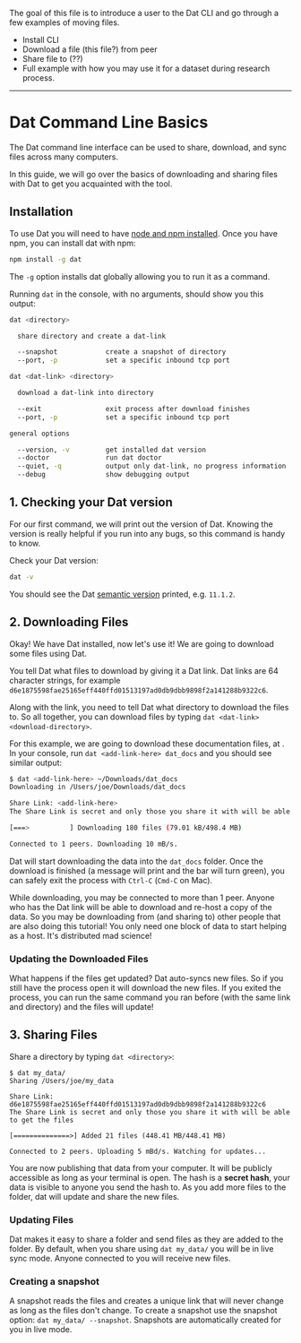 
The goal of this file is to introduce a user to the Dat CLI and go through a few examples of moving files.

* Install CLI
* Download a file (this file?) from peer
* Share file to (??)
* Full example with how you may use it for a dataset during research process.

---

# Dat Command Line Basics

The Dat command line interface can be used to share, download, and sync files across many computers.

In this guide, we will go over the basics of downloading and sharing files with Dat to get you acquainted with the tool.

## Installation

To use Dat you will need to have [node and npm installed](https://docs.npmjs.com/getting-started/installing-node). Once you have npm, you can install dat with npm:

```bash
npm install -g dat
```

The `-g` option installs dat globally allowing you to run it as a command. 

Running `dat` in the console, with no arguments, should show you this output:

```bash
dat <directory>

  share directory and create a dat-link

  --snapshot            create a snapshot of directory
  --port, -p            set a specific inbound tcp port

dat <dat-link> <directory>

  download a dat-link into directory

  --exit                exit process after download finishes
  --port, -p            set a specific inbound tcp port

general options

  --version, -v         get installed dat version
  --doctor              run dat doctor
  --quiet, -q           output only dat-link, no progress information
  --debug               show debugging output
```

## 1. Checking your Dat version

For our first command, we will print out the version of Dat. Knowing the version is really helpful if you run into any bugs, so this command is handy to know. 

Check your Dat version:

```bash
dat -v
```

You should see the Dat [semantic version](http://semver.org/) printed, e.g. `11.1.2`.

## 2. Downloading Files

Okay! We have Dat installed, now let's use it! We are going to download some files using Dat. 

You tell Dat what files to download by giving it a Dat link. Dat links are 64 character strings, for example `d6e1875598fae25165eff440ffd01513197ad0db9dbb9898f2a141288b9322c6`. 

Along with the link, you need to tell Dat what directory to download the files to. So all together, you can download files by typing `dat <dat-link> <download-directory>`.

For this example, we are going to download these documentation files, at **<add-link-here>**. In your console, run `dat <add-link-here> dat_docs` and you should see similar output:

```bash
$ dat <add-link-here> ~/Downloads/dat_docs
Downloading in /Users/joe/Downloads/dat_docs

Share Link: <add-link-here>
The Share Link is secret and only those you share it with will be able to get the files

[===>          ] Downloading 180 files (79.01 kB/498.4 MB)

Connected to 1 peers. Downloading 10 mB/s. 
```

Dat will start downloading the data into the `dat_docs` folder. Once the download is finished (a message will print and the bar will turn green), you can safely exit the process with `Ctrl-C` (`Cmd-C` on Mac). 

While downloading, you may be connected to more than 1 peer. Anyone who has the Dat link will be able to download and re-host a copy of the data. So you may be downloading from (and sharing to) other people that are also doing this tutorial! You only need one block of data to start helping as a host. It's distributed mad science!

### Updating the Downloaded Files

What happens if the files get updated? Dat auto-syncs new files. So if you still have the process open it will download the new files. If you exited the process, you can run the same command you ran before (with the same link and directory) and the files will update!

## 3. Sharing Files

Share a directory by typing `dat <directory>`:

```
$ dat my_data/
Sharing /Users/joe/my_data

Share Link: d6e1875598fae25165eff440ffd01513197ad0db9dbb9898f2a141288b9322c6
The Share Link is secret and only those you share it with will be able to get the files

[==============>] Added 21 files (448.41 MB/448.41 MB)

Connected to 2 peers. Uploading 5 mBd/s. Watching for updates...
```

You are now publishing that data from your computer. It will be publicly accessible as long as your terminal is open. The hash is a **secret hash**, your data is visible to anyone you send the hash to. As you add more files to the folder, dat will update and share the new files.


### Updating Files

Dat makes it easy to share a folder and send files as they are added to the folder. By default, when you share using `dat my_data/` you will be in live sync mode. Anyone connected to you will receive new files.

### Creating a snapshot

A snapshot reads the files and creates a unique link that will never change as long as the files don't change. To create a snapshot use the snapshot option: `dat my_data/ --snapshot`. Snapshots are automatically created for you in live mode.
